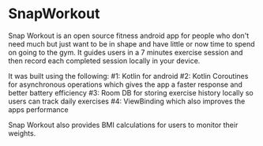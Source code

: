 # SnapWorkout
Snap Workout is an open source fitness android app for people who don't need much but just want to be in shape and have little or now time to spend on going to the gym.
It guides users in a 7 minutes exercise session and then record each completed session locally in your device.

It was built using the following:
#1: Kotlin for android
#2: Kotlin Coroutines for asynchronous operations which gives the app a faster response and better battery efficiency
#3: Room DB for storing exercise history locally so users can track daily exercises
#4: ViewBinding which also improves the apps performance

Snap Workout also provides BMI calculations for users to monitor their weights.

